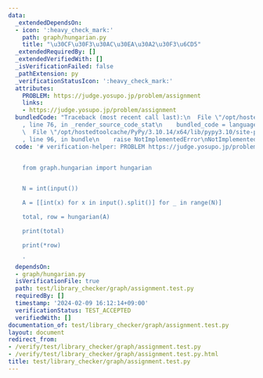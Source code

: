 ```yaml
---
data:
  _extendedDependsOn:
  - icon: ':heavy_check_mark:'
    path: graph/hungarian.py
    title: "\u30CF\u30F3\u30AC\u30EA\u30A2\u30F3\u6CD5"
  _extendedRequiredBy: []
  _extendedVerifiedWith: []
  _isVerificationFailed: false
  _pathExtension: py
  _verificationStatusIcon: ':heavy_check_mark:'
  attributes:
    PROBLEM: https://judge.yosupo.jp/problem/assignment
    links:
    - https://judge.yosupo.jp/problem/assignment
  bundledCode: "Traceback (most recent call last):\n  File \"/opt/hostedtoolcache/PyPy/3.10.14/x64/lib/pypy3.10/site-packages/onlinejudge_verify/documentation/build.py\"\
    , line 76, in _render_source_code_stat\n    bundled_code = language.bundle(\n\
    \  File \"/opt/hostedtoolcache/PyPy/3.10.14/x64/lib/pypy3.10/site-packages/onlinejudge_verify/languages/python.py\"\
    , line 96, in bundle\n    raise NotImplementedError\nNotImplementedError\n"
  code: '# verification-helper: PROBLEM https://judge.yosupo.jp/problem/assignment


    from graph.hungarian import hungarian


    N = int(input())

    A = [[int(x) for x in input().split()] for _ in range(N)]

    total, row = hungarian(A)

    print(total)

    print(*row)

    '
  dependsOn:
  - graph/hungarian.py
  isVerificationFile: true
  path: test/library_checker/graph/assignment.test.py
  requiredBy: []
  timestamp: '2024-02-09 16:12:14+09:00'
  verificationStatus: TEST_ACCEPTED
  verifiedWith: []
documentation_of: test/library_checker/graph/assignment.test.py
layout: document
redirect_from:
- /verify/test/library_checker/graph/assignment.test.py
- /verify/test/library_checker/graph/assignment.test.py.html
title: test/library_checker/graph/assignment.test.py
---
```

